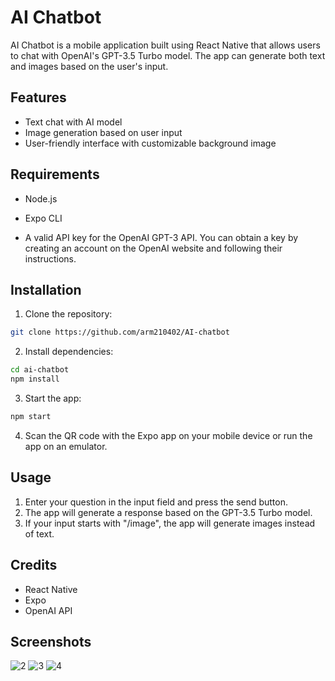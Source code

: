 
# AI Chatbot
AI Chatbot is a mobile application built using React Native that allows users to chat with OpenAI's GPT-3.5 Turbo model. The app can generate both text and images based on the user's input.


## Features

- Text chat with AI model
- Image generation based on user input
- User-friendly interface with customizable background image



## Requirements

- Node.js
- Expo CLI

- A valid API key for the OpenAI GPT-3 API. You can obtain a key by creating an account on the OpenAI website and following their instructions.
## Installation

1. Clone the repository:

```bash
git clone https://github.com/arm210402/AI-chatbot
```
2. Install dependencies:

```bash
cd ai-chatbot
npm install
```
3. Start the app:
```bash
npm start
```
4. Scan the QR code with the Expo app on your mobile device or run the app on an emulator.
## Usage

1. Enter your question in the input field and press the send button.
2. The app will generate a response based on the GPT-3.5 Turbo model.
3. If your input starts with "/image", the app will generate images instead of text.
## Credits

- React Native
- Expo
- OpenAI API

## Screenshots

![2](https://user-images.githubusercontent.com/59504320/234640767-d57bb185-9d73-498f-9782-4a4a34543954.jpg)
![3](https://user-images.githubusercontent.com/59504320/234640796-ab5482dc-7fd5-445d-928d-dce8187d634c.jpg)
![4](https://user-images.githubusercontent.com/59504320/234640823-33186353-d107-4634-8d7e-6a08d0582300.jpg)


